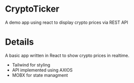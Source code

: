 # CryptoTicker
A demo app using react to display crypto prices via REST API

# Details

A basic app written in React to show crypto prices in realtime. 
- Tailwind for styling
- API implemented using AXIOS
- MOBX for state managment